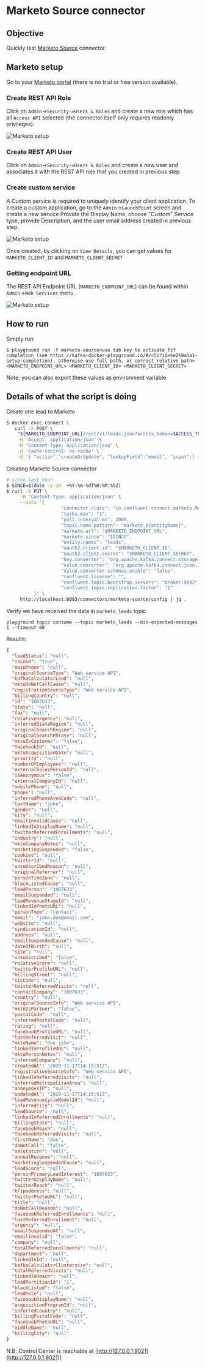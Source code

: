 # Marketo Source connector



## Objective

Quickly test [Marketo Source](https://docs.confluent.io/current/connect/kafka-connect-marketo/index.html#marketo-source-connector-for-cp) connector.


## Marketo setup

Go to your [Marketo portal](https://engage-ab.marketo.com) (there is no trial or free version available).

### Create REST API Role

Click on `Admin`->`Security->Users & Roles` and create a new role which has all `Access API` selected (the connector itself only requires readonly privileges):

![Marketo setup](Screenshot1.png)

### Create REST API User

Click on `Admin`->`Security->Users & Roles` and create a new user and associates it with the REST API role that you created in previous step.

### Create custom service

A Custom service is required to uniquely identify your client application. To create a custom application, go to the `Admin`->`LaunchPoint` screen and create a new service
Provide the Display Name, choose "Custom" Service type, provide Description, and the user email address created in previous step.


![Marketo setup](Screenshot2.png)

Once created, by clicking on `View Details`, you can get values for `MARKETO_CLIENT_ID` and `MARKETO_CLIENT_SECRET`

### Getting endpoint URL

The REST API Endpoint URL (`MARKETO_ENDPOINT_URL`) can be found within `Admin`->`Web Services` menu.

![Marketo setup](Screenshot3.png)

## How to run

Simply run:

```
$ playground run -f marketo-source<use tab key to activate fzf completion (see https://kafka-docker-playground.io/#/cli?id=%e2%9a%a1-setup-completion), otherwise use full path, or correct relative path> <MARKETO_ENDPOINT_URL> <MARKETO_CLIENT_ID> <MARKETO_CLIENT_SECRET>
```

Note: you can also export these values as environment variable

## Details of what the script is doing

Create one lead to Marketo

```bash
$ docker exec connect \
   curl -X POST \
    "${MARKETO_ENDPOINT_URL}/rest/v1/leads.json?access_token=$ACCESS_TOKEN" \
    -H 'Accept: application/json' \
    -H 'Content-Type: application/json' \
    -H 'cache-control: no-cache' \
    -d '{ "action":"createOrUpdate", "lookupField":"email", "input":[ { "lastName":"john", "firstName":"doe", "middleName":null, "email":"john.doe@email.com" } ]}'
```

Creating Marketo Source connector

```bash
# since last hour
$ SINCE=$(date -v-1H  +%Y-%m-%dT%H:%M:%SZ)
$ curl -X PUT \
     -H "Content-Type: application/json" \
     --data '{
                    "connector.class": "io.confluent.connect.marketo.MarketoSourceConnector",
                    "tasks.max": "1",
                    "poll.interval.ms": 1000,
                    "topic.name.pattern": "marketo_${entityName}",
                    "marketo.url": "$MARKETO_ENDPOINT_URL",
                    "marketo.since": "$SINCE",
                    "entity.names": "leads",
                    "oauth2.client.id": "$MARKETO_CLIENT_ID",
                    "oauth2.client.secret": "$MARKETO_CLIENT_SECRET",
                    "key.converter": "org.apache.kafka.connect.storage.StringConverter",
                    "value.converter": "org.apache.kafka.connect.json.JsonConverter",
                    "value.converter.schemas.enable": "false",
                    "confluent.license": "",
                    "confluent.topic.bootstrap.servers": "broker:9092",
                    "confluent.topic.replication.factor": "1"
          }' \
     http://localhost:8083/connectors/marketo-source/config | jq .
```

Verify we have received the data in `marketo_leads` topic

```
playground topic consume --topic marketo_leads --min-expected-messages 1 --timeout 60
```

Results:

```json
{
  "leadStatus": "null",
  "isLead": "true",
  "mainPhone": "null",
  "originalSourceType": "Web service API",
  "kafkaCalculatorLead": "null",
  "mktoDoNotCallCause": "null",
  "registrationSourceType": "Web service API",
  "billingCountry": "null",
  "id": "1007633",
  "state": "null",
  "fax": "null",
  "relativeUrgency": "null",
  "inferredStateRegion": "null",
  "originalSearchEngine": "null",
  "originalSearchPhrase": "null",
  "mktoIsCustomer": "false",
  "facebookId": "null",
  "mktoAcquisitionDate": "null",
  "priority": "null",
  "numberOfEmployees": "null",
  "externalSalesPersonId": "null",
  "isAnonymous": "false",
  "externalCompanyId": "null",
  "mobilePhone": "null",
  "phone": "null",
  "inferredPhoneAreaCode": "null",
  "lastName": "john",
  "gender": "null",
  "city": "null",
  "emailInvalidCause": "null",
  "linkedInDisplayName": "null",
  "twitterReferredEnrollments": "null",
  "industry": "null",
  "mktoCompanyNotes": "null",
  "marketingSuspended": "false",
  "cookies": "null",
  "twitterId": "null",
  "unsubscribedReason": "null",
  "originalReferrer": "null",
  "personTimeZone": "null",
  "blackListedCause": "null",
  "leadPerson": "1007633",
  "emailSuspended": "null",
  "leadRevenueStageId": "null",
  "linkedInPhotoURL": "null",
  "personType": "contact",
  "email": "john.doe@email.com",
  "website": "null",
  "syndicationId": "null",
  "address": "null",
  "emailSuspendedCause": "null",
  "dateOfBirth": "null",
  "site": "null",
  "unsubscribed": "false",
  "relativeScore": "null",
  "twitterProfileURL": "null",
  "billingStreet": "null",
  "sicCode": "null",
  "twitterReferredVisits": "null",
  "contactCompany": "1007633",
  "country": "null",
  "originalSourceInfo": "Web service API",
  "mktoIsPartner": "false",
  "postalCode": "null",
  "inferredPostalCode": "null",
  "rating": "null",
  "facebookProfileURL": "null",
  "lastReferredVisit": "null",
  "mktoName": "doe john",
  "linkedInProfileURL": "null",
  "mktoPersonNotes": "null",
  "inferredCompany": "null",
  "createdAt": "2020-11-17T14:15:51Z",
  "registrationSourceInfo": "Web service API",
  "linkedInReferredVisits": "null",
  "inferredMetropolitanArea": "null",
  "anonymousIP": "null",
  "updatedAt": "2020-11-17T14:15:51Z",
  "leadRevenueCycleModelId": "null",
  "inferredCity": "null",
  "leadSource": "null",
  "linkedInReferredEnrollments": "null",
  "billingState": "null",
  "facebookReach": "null",
  "facebookReferredVisits": "null",
  "firstName": "doe",
  "doNotCall": "false",
  "salutation": "null",
  "annualRevenue": "null",
  "marketingSuspendedCause": "null",
  "leadScore": "null",
  "personPrimaryLeadInterest": "1007633",
  "twitterDisplayName": "null",
  "twitterReach": "null",
  "kFipaddress": "null",
  "twitterPhotoURL": "null",
  "title": "null",
  "doNotCallReason": "null",
  "facebookReferredEnrollments": "null",
  "lastReferredEnrollment": "null",
  "urgency": "null",
  "emailSuspendedAt": "null",
  "emailInvalid": "false",
  "company": "null",
  "totalReferredEnrollments": "null",
  "department": "null",
  "linkedInId": "null",
  "kafkaCalculatorClustersize": "null",
  "totalReferredVisits": "null",
  "linkedInReach": "null",
  "leadPartitionId": "1",
  "blackListed": "false",
  "leadRole": "null",
  "facebookDisplayName": "null",
  "acquisitionProgramId": "null",
  "inferredCountry": "null",
  "billingPostalCode": "null",
  "facebookPhotoURL": "null",
  "middleName": "null",
  "billingCity": "null"
}
```

N.B: Control Center is reachable at [http://127.0.0.1:9021](http://127.0.0.1:9021])
